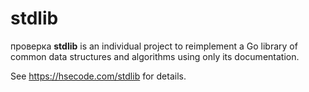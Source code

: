 # stdlib
проверка
**stdlib** is an individual project to reimplement a Go library of common data structures and algorithms using only its documentation.

See https://hsecode.com/stdlib for details.
